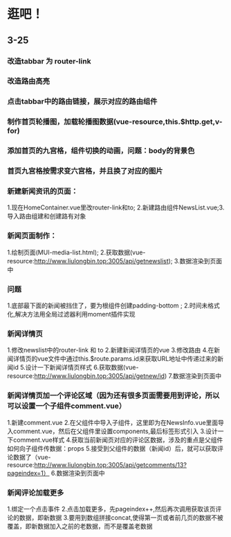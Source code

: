 # 逛吧！

## 3-25
### 改造tabbar 为 router-link
### 改造路由高亮
### 点击tabbar中的路由链接，展示对应的路由组件
### 制作首页轮播图，加载轮播图数据(vue-resource,this.$http.get,v-for)

### 添加首页的九宫格，组件切换的动画，问题：body的背景色

### 首页九宫格按需求变六宫格，并且换了对应的图片

### 新建新闻资讯的页面：
1.现在HomeContainer.vue里改router-link和to;
2.新建路由组件NewsList.vue;3.导入路由组建和创建路有对象

### 新闻页面制作：
1.绘制页面(MUI-media-list.html);
2.获取数据(vue-resource:http://www.liulongbin.top:3005/api/getnewslist);
3.数据渲染到页面中
### 问题
1.底部最下面的新闻被挡住了，要为根组件创建padding-bottom ;
2.时间未格式化,解决方法用全局过滤器利用moment插件实现

### 新闻详情页
1.修改newslist中的router-link 和 to
2.新建新闻详情页的vue
3.修改路由
4.在新闻详情页的vue文件中通过this.$route.params.id来获取URL地址中传递过来的新闻id
5.设计一下新闻详情页样式
6.获取数据(vue-resource:http://www.liulongbin.top:3005/api/getnew/id)
7.数据渲染到页面中

### 新闻详情页加一个评论区域（因为还有很多页面需要用到评论，所以可以设置一个子组件comment.vue）
1.新建comment.vue
2.在父组件中导入子组件，这里即为在NewsInfo.vue里面导入comment.vue，然后在父组件里设置components,最后标签形式引入
3.设计一下comment.vue样式
4.获取当前新闻页对应的评论区数据，涉及的重点是父组件如何向子组件传数据：props
5.接受到父组件的数据（新闻id）后，就可以获取评论数据了（vue-resource:http://www.liulongbin.top:3005/api/getcomments/13?pageindex=1）
6.数据渲染到页面中

### 新闻评论加载更多
1.绑定一个点击事件
2.点击加载更多，先pageindex++,然后再次调用获取该页评论的数据，即新数据
3.要用到数组拼接concat,使得第一页或者前几页的数据不被覆盖，即新数据加入之前的老数据，而不是覆盖老数据